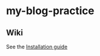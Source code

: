 # my-blog-practice
## Wiki

See the [Installation guide](https://github.com/your-username/my-blog-practice/wiki/Installation)
